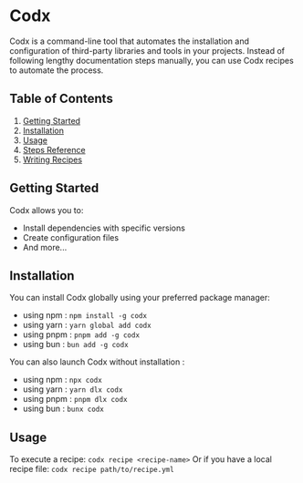 # Codx

Codx is a command-line tool that automates the installation and configuration of third-party libraries and tools in your
projects. Instead of following lengthy documentation steps manually, you can use Codx recipes to automate the process.

## Table of Contents

1. [Getting Started](#getting-started)
2. [Installation](#installation)
3. [Usage](#usage)
4. [Steps Reference](steps.md)
5. [Writing Recipes](writing-recipes.md)

## Getting Started

Codx allows you to:

- Install dependencies with specific versions
- Create configuration files
- And more...

## Installation

You can install Codx globally using your preferred package manager:

* using npm : `npm install -g codx`
* using yarn : `yarn global add codx`
* using pnpm : `pnpm add -g codx`
* using bun : `bun add -g codx`

You can also launch Codx without installation :

* using npm : `npx codx`
* using yarn : `yarn dlx codx`
* using pnpm : `pnpm dlx codx`
* using bun : `bunx codx`

## Usage

To execute a recipe: `codx recipe <recipe-name>`
Or if you have a local recipe file: `codx recipe path/to/recipe.yml`